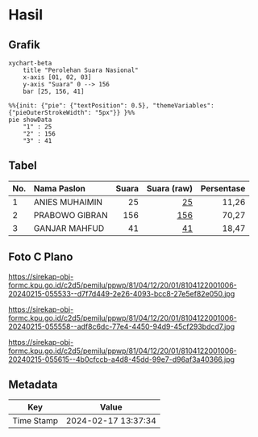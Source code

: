 # Hasil

## Grafik

```mermaid
xychart-beta
    title "Perolehan Suara Nasional"
    x-axis [01, 02, 03]
    y-axis "Suara" 0 --> 156
    bar [25, 156, 41]
```

```mermaid
%%{init: {"pie": {"textPosition": 0.5}, "themeVariables": {"pieOuterStrokeWidth": "5px"}} }%%
pie showData
    "1" : 25
    "2" : 156
    "3" : 41
```

## Tabel

| No. | Nama Paslon    | Suara | Suara (raw) | Persentase |
|:--- |:-------------- | -----:| -----------:| ----------:|
| 1   | ANIES MUHAIMIN | 25    | [25][p-1]   | 11,26      |
| 2   | PRABOWO GIBRAN | 156   | [156][p-2]  | 70,27      |
| 3   | GANJAR MAHFUD  | 41    | [41][p-3]   | 18,47      |


[p-1]: https://github.com/gigit-pemilu/pemilu-2024/blob/main/pilpres/hitung-suara/sub/81-maluku/sub/04-buru/sub/12-waelata/sub/2001-waelo/sub/006-tps/sub/paslon-1.txt
[p-2]: https://github.com/gigit-pemilu/pemilu-2024/blob/main/pilpres/hitung-suara/sub/81-maluku/sub/04-buru/sub/12-waelata/sub/2001-waelo/sub/006-tps/sub/paslon-2.txt
[p-3]: https://github.com/gigit-pemilu/pemilu-2024/blob/main/pilpres/hitung-suara/sub/81-maluku/sub/04-buru/sub/12-waelata/sub/2001-waelo/sub/006-tps/sub/paslon-3.txt

## Foto C Plano

https://sirekap-obj-formc.kpu.go.id/c2d5/pemilu/ppwp/81/04/12/20/01/8104122001006-20240215-055533--d7f7d449-2e26-4093-bcc8-27e5ef82e050.jpg

https://sirekap-obj-formc.kpu.go.id/c2d5/pemilu/ppwp/81/04/12/20/01/8104122001006-20240215-055558--adf8c6dc-77e4-4450-94d9-45cf293bdcd7.jpg

https://sirekap-obj-formc.kpu.go.id/c2d5/pemilu/ppwp/81/04/12/20/01/8104122001006-20240215-055615--4b0cfccb-a4d8-45dd-99e7-d96af3a40366.jpg


## Metadata

| Key        | Value               |
| ---------- | ------------------- |
| Time Stamp | 2024-02-17 13:37:34 |



